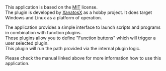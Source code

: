 This application is based on the [MIT](https://github.com/XanatosX/ModularToolManager/blob/main/LICENSE) license.  
The plugin is developed by [XanatosX](https://github.com/XanatosX) as a hobby project. It does target Windows and Linux as a platform of operation. 

The application provides a simple interface to launch scripts and programs in combination with function plugins.  
Those plugins allow you to define "Function buttons" which will trigger a user selected plugin.  
This plugin will run the path provided via the internal plugin logic.

Please check the manual linked above for more information how to use this application.